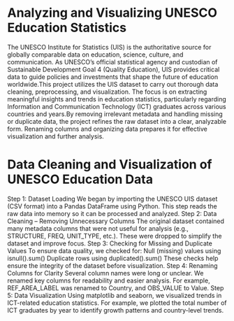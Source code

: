 # **Analyzing and Visualizing UNESCO Education Statistics**
The UNESCO Institute for Statistics (UIS) is the authoritative source for globally comparable data on education, science, culture, and communication. As UNESCO’s official statistical agency and custodian of Sustainable Development Goal 4 (Quality Education), UIS provides critical data to guide policies and investments that shape the future of education worldwide.This project utilizes the UIS dataset to carry out thorough data cleaning, preprocessing, and visualization. The focus is on extracting meaningful insights and trends in education statistics, particularly regarding Information and Communication Technology (ICT) graduates across various countries and years.By removing irrelevant metadata and handling missing or duplicate data, the project refines the raw dataset into a clear, analyzable form. Renaming columns and organizing data prepares it for effective visualization and further analysis.
# Data Cleaning and Visualization of UNESCO Education Data
Step 1: Dataset Loading
We began by importing the UNESCO UIS dataset (CSV format) into a Pandas DataFrame using Python. This step reads the raw data into memory so it can be processed and analyzed.
Step 2: Data Cleaning – Removing Unnecessary Columns
The original dataset contained many metadata columns that were not useful for analysis (e.g., STRUCTURE, FREQ, UNIT_TYPE, etc.). These were dropped to simplify the dataset and improve focus.
Step 3: Checking for Missing and Duplicate Values
To ensure data quality, we checked for:
Null (missing) values using isnull().sum()
Duplicate rows using duplicated().sum()
These checks help ensure the integrity of the dataset before visualization.
Step 4: Renaming Columns for Clarity
Several column names were long or unclear. We renamed key columns for readability and easier analysis. For example, REF_AREA_LABEL was renamed to Country, and OBS_VALUE to Value.
Step 5: Data Visualization
Using matplotlib and seaborn, we visualized trends in ICT-related education statistics. For example, we plotted the total number of ICT graduates by year to identify growth patterns and country-level trends.
